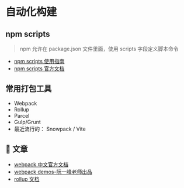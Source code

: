 # 自动化构建

## npm scripts

> npm 允许在 package.json 文件里面，使用 scripts 字段定义脚本命令

- [npm scripts 使用指南](https://www.ruanyifeng.com/blog/2016/10/npm_scripts.html)
- [npm scripts 官方文档](https://docs.npmjs.com/misc/scripts)

## 常用打包工具

- Webpack
- Rollup
- Parcel
- Gulp/Grunt
- 最近流行的： Snowpack / Vite

## 📄 文章

- [webpack 中文官方文档](https://www.webpackjs.com/concepts/)
- [webpack demos-阮一峰老师出品](https://github.com/ruanyf/webpack-demos)
- [rollup 文档](https://rollupjs.org/guide/en/)


